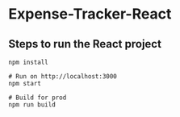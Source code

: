 # Expense-Tracker-React

## Steps to run the React project

```
npm install

# Run on http://localhost:3000
npm start

# Build for prod
npm run build
```
